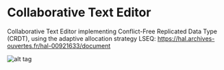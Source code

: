 # Collaborative Text Editor

Collaborative Text Editor implementing Conflict-Free Replicated Data Type (CRDT), using the adaptive allocation strategy LSEQ: https://hal.archives-ouvertes.fr/hal-00921633/document


![alt tag](https://imgur.com/a/WkInaIW )
